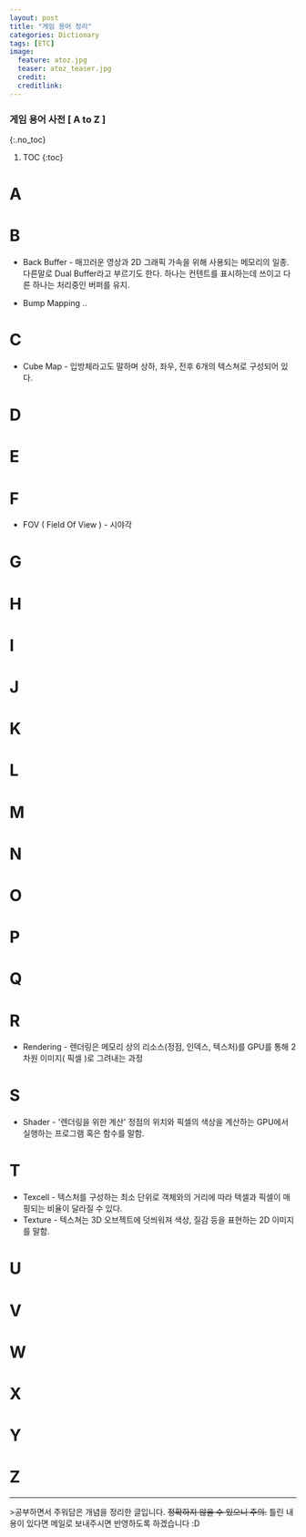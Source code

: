 ```yaml
---
layout: post
title: "게임 용어 정리"
categories: Dictionary
tags: [ETC]
image:
  feature: atoz.jpg
  teaser: atoz_teaser.jpg
  credit:
  creditlink:
---
```


### 게임 용어 사전 [ A to Z ]
{:.no_toc}

1. TOC
{:toc}

# A

# B
- Back Buffer - 매끄러운 영상과 2D 그래픽 가속을 위해 사용되는 메모리의 일종. 다른말로 Dual Buffer라고 부르기도 한다. 하나는 컨텐트를 표시하는데 쓰이고 다른 하나는 처리중인 버퍼를 유지.

- Bump Mapping ..

# C

- Cube Map - 입방체라고도 말하며 상하, 좌우, 전후 6개의 텍스쳐로 구성되어 있다.
# D

# E

# F

- FOV ( Field Of View ) - 시야각


# G

# H

# I

# J

# K

# L

# M

# N

# O

# P

# Q

# R

- Rendering - 렌더링은 메모리 상의 리소스(정점, 인덱스, 텍스처)를 GPU를 통해 2차원 이미지( 픽셀 )로 그려내는 과정

# S

- Shader - '렌더링을 위한 계산' 정점의 위치와 픽셀의 색상을 계산하는 GPU에서 실행하는 프로그램 혹은 함수를 말함.

# T
- Texcell - 텍스처를 구성하는 최소 단위로 객체와의 거리에 따라 텍셀과 픽셀이 매핑되는 비율이 달라질 수 있다.
- Texture - 텍스쳐는 3D 오브젝트에 덧씌워져 색상, 질감 등을 표현하는 2D 이미지를 말함.

# U

# V

# W

# X

# Y

# Z

<hr>
>공부하면서 주워담은 개념을 정리한 글입니다.
<del>정확하지 않을 수 있으니 주의.</del>
틀린 내용이 있다면 메일로 보내주시면 반영하도록 하겠습니다  :D
